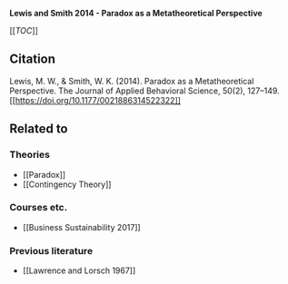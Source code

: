 **Lewis and Smith 2014 - Paradox as a Metatheoretical Perspective**

[[_TOC_]]

## Citation
Lewis, M. W., & Smith, W. K. (2014). Paradox as a Metatheoretical Perspective. The Journal of Applied Behavioral Science, 50(2), 127–149. [[https://doi.org/10.1177/0021886314522322]]

## Related to

### Theories
* [[Paradox]]
* [[Contingency Theory]]

### Courses etc.
* [[Business Sustainability 2017]]

### Previous literature
* [[Lawrence and Lorsch 1967]]


